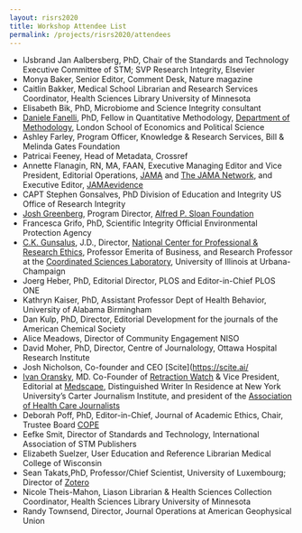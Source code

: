 ```yaml
---
layout: risrs2020
title: Workshop Attendee List
permalink: /projects/risrs2020/attendees
---
```

* IJsbrand Jan Aalbersberg, PhD, Chair of the Standards and Technology Executive Committee of STM; SVP Research Integrity, Elsevier
* Monya Baker, Senior Editor, Comment Desk, Nature magazine
* Caitlin Bakker, Medical School Librarian and Research Services Coordinator, Health Sciences Library University of Minnesota
* Elisabeth Bik, PhD, Microbiome and Science Integrity consultant
* [Daniele Fanelli](http://danielefanelli.com), PhD, Fellow in Quantitative Methodology, [Department of Methodology](https://www.lse.ac.uk/methodology/), London School of Economics and Political Science
* Ashley Farley, Program Officer, Knowledge & Research Services, Bill & Melinda Gates Foundation
* Patricai Feeney, Head of Metadata, Crossref 
* Annette Flanagin, RN, MA, FAAN, Executive Managing Editor and Vice President, Editorial Operations, [JAMA](https://jamanetwork.com/journals/jama) and [The JAMA Network](https://jamanetwork.com), and Executive Editor, [JAMAevidence](https://jamaevidence.mhmedical.com)
* CAPT Stephen Gonsalves, PhD  Division of Education and Integrity US Office of Research Integrity 
* [Josh Greenberg](https://sloan.org/about/staff/joshua-m-greenberg), Program Director, [Alfred P. Sloan Foundation](https://sloan.org)
* Francesca Grifo, PhD, Scientific Integrity Official Environmental Protection Agency
* [C.K. Gunsalus](https://ethicscenter.csl.illinois.edu/people/c-k-gunsalus/), J.D., Director, [National Center for Professional & Research Ethics](https://ethicscenter.csl.illinois.edu), Professor Emerita of Business, and Research Professor at the [Coordinated Sciences Laboratory](http://csl.illinois.edu), University of Illinois at Urbana-Champaign
* Joerg Heber, PhD, Editorial Director, PLOS and Editor-in-Chief PLOS ONE
* Kathryn Kaiser, PhD, Assistant Professor Dept of Health Behavior, University of Alabama Birmingham
* Dan Kulp, PhD, Director, Editorial Development for the journals of the American Chemical Society
* Alice Meadows, Director of Community Engagement NISO
* David Moher, PhD, Director, Centre of Journalology, Ottawa Hospital Research Institute
* Josh Nicholson, Co-founder and CEO [Scite](https://scite.ai/
* [Ivan Oransky](https://retractionwatch.com/meet-the-retraction-watch-staff/about/), MD. Co-Founder of [Retraction Watch](https://retractionwatch.com) & Vice President, Editorial at [Medscape](https://www.medscape.com), Distinguished Writer In Residence at New York University’s Carter Journalism Institute, and president of the [Association of Health Care Journalists](https://healthjournalism.org)
* Deborah Poff, PhD, Editor-in-Chief, Journal of Academic Ethics, Chair, Trustee Board [COPE](https://publicationethics.org/)
* Eefke Smit, Director of Standards and Technology, International Association of STM Publishers
* Elizabeth Suelzer, User Education and Reference Librarian Medical College of Wisconsin
* Sean Takats,PhD, Professor/Chief Scientist, University of Luxembourg; Director of [Zotero](https://www.zotero.org/)
* Nicole Theis-Mahon, Liason Librarian & Health Sciences Collection Coordinator, Health Sciences Library University of Minnesota
* Randy Townsend, Director, Journal Operations at American Geophysical Union 
